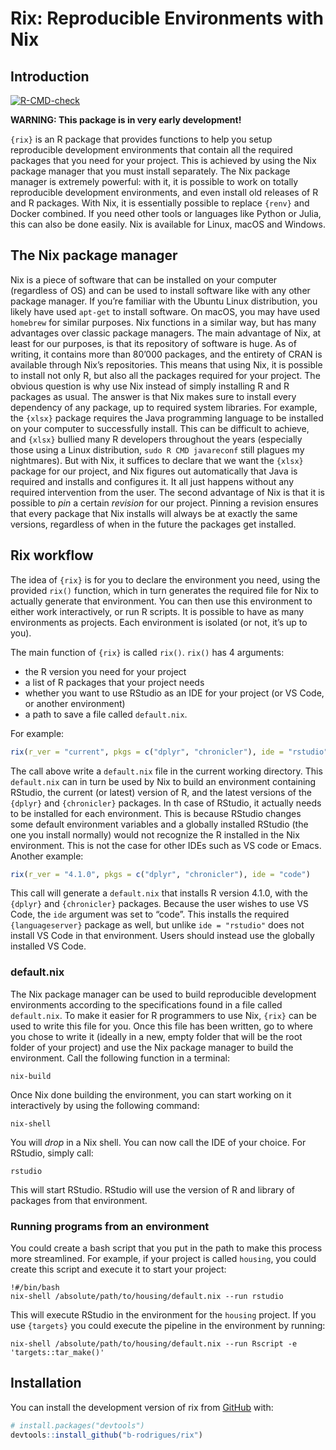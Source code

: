 
<!-- README.md is generated from README.Rmd. Please edit that file -->

# Rix: Reproducible Environments with Nix

## Introduction

<!-- badges: start -->

[![R-CMD-check](https://github.com/b-rodrigues/rix/actions/workflows/R-CMD-check.yaml/badge.svg)](https://github.com/b-rodrigues/rix/actions/workflows/R-CMD-check.yaml)
<!-- badges: end -->

**WARNING: This package is in very early development\!**

`{rix}` is an R package that provides functions to help you setup
reproducible development environments that contain all the required
packages that you need for your project. This is achieved by using the
Nix package manager that you must install separately. The Nix package
manager is extremely powerful: with it, it is possible to work on
totally reproducible development environments, and even install old
releases of R and R packages. With Nix, it is essentially possible to
replace `{renv}` and Docker combined. If you need other tools or
languages like Python or Julia, this can also be done easily. Nix is
available for Linux, macOS and Windows.

## The Nix package manager

Nix is a piece of software that can be installed on your computer
(regardless of OS) and can be used to install software like with any
other package manager. If you’re familiar with the Ubuntu Linux
distribution, you likely have used `apt-get` to install software. On
macOS, you may have used `homebrew` for similar purposes. Nix functions
in a similar way, but has many advantages over classic package managers.
The main advantage of Nix, at least for our purposes, is that its
repository of software is huge. As of writing, it contains more than
80’000 packages, and the entirety of CRAN is available through Nix’s
repositories. This means that using Nix, it is possible to install not
only R, but also all the packages required for your project. The obvious
question is why use Nix instead of simply installing R and R packages as
usual. The answer is that Nix makes sure to install every dependency of
any package, up to required system libraries. For example, the `{xlsx}`
package requires the Java programming language to be installed on your
computer to successfully install. This can be difficult to achieve, and
`{xlsx}` bullied many R developers throughout the years (especially
those using a Linux distribution, `sudo R CMD javareconf` still plagues
my nightmares). But with Nix, it suffices to declare that we want the
`{xlsx}` package for our project, and Nix figures out automatically that
Java is required and installs and configures it. It all just happens
without any required intervention from the user. The second advantage of
Nix is that it is possible to *pin* a certain *revision* for our
project. Pinning a revision ensures that every package that Nix installs
will always be at exactly the same versions, regardless of when in the
future the packages get installed.

## Rix workflow

The idea of `{rix}` is for you to declare the environment you need,
using the provided `rix()` function, which in turn generates the
required file for Nix to actually generate that environment. You can
then use this environment to either work interactively, or run R
scripts. It is possible to have as many environments as projects. Each
environment is isolated (or not, it’s up to you).

The main function of `{rix}` is called `rix()`. `rix()` has 4 arguments:

  - the R version you need for your project
  - a list of R packages that your project needs
  - whether you want to use RStudio as an IDE for your project (or VS
    Code, or another environment)
  - a path to save a file called `default.nix`.

For example:

``` r
rix(r_ver = "current", pkgs = c("dplyr", "chronicler"), ide = "rstudio")
```

The call above write a `default.nix` file in the current working
directory. This `default.nix` can in turn be used by Nix to build an
environment containing RStudio, the current (or latest) version of R,
and the latest versions of the `{dplyr}` and `{chronicler}` packages. In
th case of RStudio, it actually needs to be installed for each
environment. This is because RStudio changes some default environment
variables and a globally installed RStudio (the one you install
normally) would not recognize the R installed in the Nix environment.
This is not the case for other IDEs such as VS code or Emacs. Another
example:

``` r
rix(r_ver = "4.1.0", pkgs = c("dplyr", "chronicler"), ide = "code")
```

This call will generate a `default.nix` that installs R version 4.1.0,
with the `{dplyr}` and `{chronicler}` packages. Because the user wishes
to use VS Code, the `ide` argument was set to “code”. This installs the
required `{languageserver}` package as well, but unlike `ide =
"rstudio"` does not install VS Code in that environment. Users should
instead use the globally installed VS Code.

### default.nix

The Nix package manager can be used to build reproducible development
environments according to the specifications found in a file called
`default.nix`. To make it easier for R programmers to use Nix, `{rix}`
can be used to write this file for you. Once this file has been written,
go to where you chose to write it (ideally in a new, empty folder that
will be the root folder of your project) and use the Nix package manager
to build the environment. Call the following function in a terminal:

    nix-build

Once Nix done building the environment, you can start working on it
interactively by using the following command:

    nix-shell

You will *drop* in a Nix shell. You can now call the IDE of your choice.
For RStudio, simply call:

    rstudio

This will start RStudio. RStudio will use the version of R and library
of packages from that environment.

### Running programs from an environment

You could create a bash script that you put in the path to make this
process more streamlined. For example, if your project is called
`housing`, you could create this script and execute it to start your
project:

    !#/bin/bash
    nix-shell /absolute/path/to/housing/default.nix --run rstudio

This will execute RStudio in the environment for the `housing` project.
If you use `{targets}` you could execute the pipeline in the environment
by running:

    nix-shell /absolute/path/to/housing/default.nix --run Rscript -e 'targets::tar_make()'

## Installation

You can install the development version of rix from
[GitHub](https://github.com/) with:

``` r
# install.packages("devtools")
devtools::install_github("b-rodrigues/rix")
```
